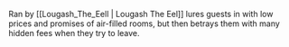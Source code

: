 Ran by [[Lougash_The_Eell | Lougash The Eel]]
lures guests in with low prices and promises of air-filled rooms, but then betrays them with many hidden fees when they try to leave.